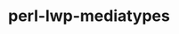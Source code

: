 ---
title: "perl-lwp-mediatypes"
layout: cache
categories: [package, develop]
meta: {"compilers": ["none"], "num_specs": 12, "num_specs_by_stack": {"data-vis-sdk": 5, "e4s": 5, "hep": 7, "root": 12}, "oss": ["ubuntu20.04", "ubuntu22.04"], "platforms": ["linux"], "stacks": ["data-vis-sdk", "e4s", "hep", "root"], "targets": ["x86_64_v3"], "versions": ["6.04"]}
spec_details: [{"compiler": "none", "hash": "3wwsqwdktlgklkrw5q3u2v5d45ia3mfj", "os": "ubuntu22.04", "platform": "linux", "size": "-", "stacks": ["e4s", "hep", "root"], "target": "x86_64_v3", "variants": ["build_system=perl"], "versions": ["6.04"]}, {"compiler": "none", "hash": "adwinqdgzoaewwk66av77rtfl7fq3zx6", "os": "ubuntu22.04", "platform": "linux", "size": "-", "stacks": ["hep", "root"], "target": "x86_64_v3", "variants": ["build_system=perl"], "versions": ["6.04"]}, {"compiler": "none", "hash": "bajcjurvjnoy3udwmttggeewf54vlv4o", "os": "ubuntu20.04", "platform": "linux", "size": "-", "stacks": ["data-vis-sdk", "root"], "target": "x86_64_v3", "variants": ["build_system=perl"], "versions": ["6.04"]}, {"compiler": "none", "hash": "dshlwoq5ffheusoc7wdw4wyhishecszd", "os": "ubuntu22.04", "platform": "linux", "size": "-", "stacks": ["e4s", "hep", "root"], "target": "x86_64_v3", "variants": ["build_system=perl"], "versions": ["6.04"]}, {"compiler": "none", "hash": "ephydge6gdkguohc4sxrpyunfokfg2ch", "os": "ubuntu20.04", "platform": "linux", "size": "-", "stacks": ["data-vis-sdk", "root"], "target": "x86_64_v3", "variants": ["build_system=perl"], "versions": ["6.04"]}, {"compiler": "none", "hash": "oq6byswmtdhrbzfe72ws7hb5c4sqmoic", "os": "ubuntu22.04", "platform": "linux", "size": "-", "stacks": ["e4s", "hep", "root"], "target": "x86_64_v3", "variants": ["build_system=perl"], "versions": ["6.04"]}, {"compiler": "none", "hash": "rnuyijgybrzmqta4uumrrc2ebbx3x7su", "os": "ubuntu22.04", "platform": "linux", "size": "-", "stacks": ["e4s", "hep", "root"], "target": "x86_64_v3", "variants": ["build_system=perl"], "versions": ["6.04"]}, {"compiler": "none", "hash": "rouaavxa2q5zqezpsxryug65ycm22cv3", "os": "ubuntu20.04", "platform": "linux", "size": "-", "stacks": ["data-vis-sdk", "root"], "target": "x86_64_v3", "variants": ["build_system=perl"], "versions": ["6.04"]}, {"compiler": "none", "hash": "tingruubrdx3fb34aa4zljxy7w2vvq5y", "os": "ubuntu22.04", "platform": "linux", "size": "-", "stacks": ["e4s", "hep", "root"], "target": "x86_64_v3", "variants": ["build_system=perl"], "versions": ["6.04"]}, {"compiler": "none", "hash": "wjbggjhrtxegyttjraakh4ses4nbxzqc", "os": "ubuntu20.04", "platform": "linux", "size": "-", "stacks": ["data-vis-sdk", "root"], "target": "x86_64_v3", "variants": ["build_system=perl"], "versions": ["6.04"]}, {"compiler": "none", "hash": "xhpvva6kqfx7nfocr2xyr3fwam6js23s", "os": "ubuntu20.04", "platform": "linux", "size": "-", "stacks": ["data-vis-sdk", "root"], "target": "x86_64_v3", "variants": ["build_system=perl"], "versions": ["6.04"]}, {"compiler": "none", "hash": "zwqjtqeojlrfjjqooixzkpfnhzltxo5g", "os": "ubuntu22.04", "platform": "linux", "size": "-", "stacks": ["hep", "root"], "target": "x86_64_v3", "variants": ["build_system=perl"], "versions": ["6.04"]}]
---